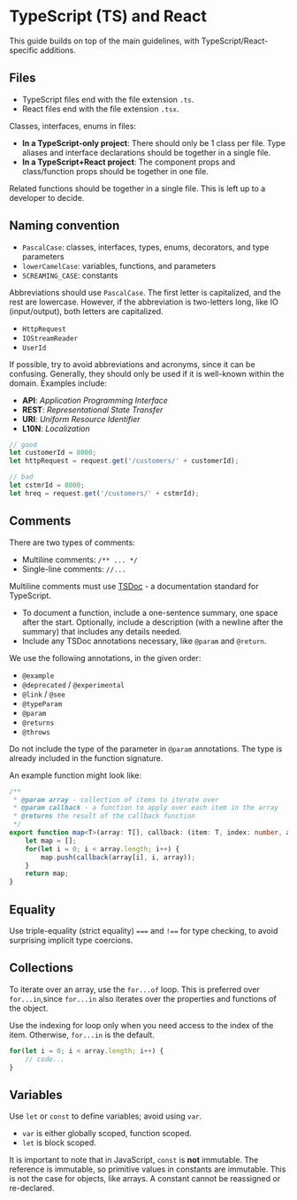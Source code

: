 # TypeScript (TS) and React
This guide builds on top of the main guidelines, with TypeScript/React-specific additions.

## Files
  * TypeScript files end with the file extension `.ts`.
  * React files end with the file extension `.tsx`.

Classes, interfaces, enums in files:
* **In a TypeScript-only project**: There should only be 1 class per file. Type aliases and interface declarations should be together in a single file.
* **In a TypeScript+React project**: The component props and class/function props should be together in one file.

Related functions should be together in a single file. This is left up to a developer to decide.

## Naming convention
  *  `PascalCase`: classes, interfaces, types, enums, decorators, and type parameters
  * `lowerCamelCase`: variables, functions, and parameters
  * `SCREAMING_CASE`: constants

Abbreviations should use `PascalCase`. The first letter is capitalized, and the rest are lowercase.
However, if the abbreviation is two-letters long, like IO (input/output), both letters are capitalized.
  * `HttpRequest`
  * `IOStreamReader`
  * `UserId`

If possible, try to avoid abbreviations and acronyms, since it can be confusing. Generally, they should only
be used if it is well-known within the domain. Examples include:
  * **API**: *Application Programming Interface*
  * **REST**: *Representational State Transfer*
  * **URI**: *Uniform Resource Identifier*
  * **L10N**: *Localization*

```ts
// good
let customerId = 8000;
let httpRequest = request.get('/customers/' + customerId);

// bad
let cstmrId = 8000;
let hreq = request.get('/customers/' + cstmrId);
```

## Comments
There are two types of comments:
  * Multiline comments: `/** ... */`
  * Single-line comments: `//...`

Multiline comments must use [TSDoc](https://tsdoc.org/) - a documentation standard for TypeScript.
  * To document a function, include a one-sentence summary, one space after the start.
    Optionally, include a description (with a newline after the summary) that includes any details needed.
  * Include any TSDoc annotations necessary, like `@param` and `@return`.

We use the following annotations, in the given order:
  * `@example`
  * `@deprecated` / `@experimental`
  * `@link` / `@see`
  * `@typeParam`
  * `@param`
  * `@returns`
  * `@throws`

Do not include the type of the parameter in `@param` annotations. The type is already included in the function signature.

An example function might look like:
```ts
/**
 * @param array - collection of items to iterate over
 * @param callback - a function to apply over each item in the array
 * @returns the result of the callback function
 */
export function map<T>(array: T[], callback: (item: T, index: number, array: T[]) => T): T[] {
	let map = [];
	for(let i = 0; i < array.length; i++) {
		map.push(callback(array[i], i, array));
	}
	return map;
}
```

## Equality
Use triple-equality (strict equality) `===` and `!==` for type checking, to avoid surprising implicit type coercions.

## Collections
To iterate over an array, use the `for...of` loop. This is preferred over `for...in`,since `for...in`
also iterates over the properties and functions of the object.

Use the indexing for loop only when you need access to the index of the item. Otherwise, `for...in` is the default.

```ts
for(let i = 0; i < array.length; i++) {
	// code...
}
```

## Variables
Use `let` or `const` to define variables; avoid using `var`.
  * `var` is either globally scoped, function scoped.
  * `let` is block scoped.

It is important to note that in JavaScript, `const` is **not** immutable. The reference is immutable, so primitive values in constants are immutable. This is not the case for objects, like arrays. A constant cannot be reassigned or re-declared.